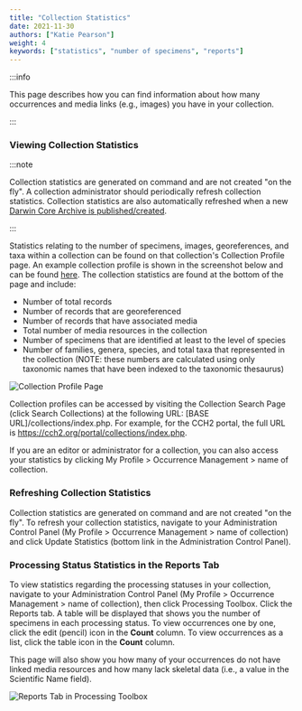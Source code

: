 ```yaml
---
title: "Collection Statistics"
date: 2021-11-30
authors: ["Katie Pearson"]
weight: 4
keywords: ["statistics", "number of specimens", "reports"]
---
```


:::info

This page describes how you can find information about how many occurrences and media links (e.g., images) you have in your collection.

:::

### Viewing Collection Statistics

:::note

Collection statistics are generated on command and are not created "on the fly". A collection administrator should periodically refresh collection statistics. Collection statistics are also automatically refreshed when a new [Darwin Core Archive is published/created](/docs/Collection_Manager_Guide/Data_Publishing/creating_dwca).

:::

Statistics relating to the number of specimens, images, georeferences, and taxa within a collection can be found on that collection's Collection Profile page. An example collection profile is shown in the screenshot below and can be found [here](https://cch2.org/portal/collections/misc/collprofiles.php?collid=12). The collection statistics are found at the bottom of the page and include:

- Number of total records
- Number of records that are georeferenced
- Number of records that have associated media
- Total number of media resources in the collection
- Number of specimens that are identified at least to the level of species
- Number of families, genera, species, and total taxa that represented in the collection (NOTE: these numbers are calculated using only taxonomic names that have been indexed to the taxonomic thesaurus)

![Collection Profile Page](/img/collprofile.png)

Collection profiles can be accessed by visiting the Collection Search Page (click Search Collections) at the following URL: [BASE URL]/collections/index.php. For example, for the CCH2 portal, the full URL is https://cch2.org/portal/collections/index.php.

If you are an editor or administrator for a collection, you can also access your statistics by clicking My Profile > Occurrence Management > name of collection.

### Refreshing Collection Statistics

Collection statistics are generated on command and are not created "on the fly". To refresh your collection statistics, navigate to your Administration Control Panel (My Profile > Occurrence Management > name of collection) and click Update Statistics (bottom link in the Administration Control Panel).

### Processing Status Statistics in the Reports Tab

To view statistics regarding the processing statuses in your collection, navigate to your Administration Control Panel (My Profile > Occurrence Management > name of collection), then click Processing Toolbox. Click the Reports tab. A table will be displayed that shows you the number of specimens in each processing status. To view occurrences one by one, click the edit (pencil) icon in the **Count** column. To view occurrences as a list, click the table icon in the **Count** column.

This page will also show you how many of your occurrences do not have linked media resources and how many lack skeletal data (i.e., a value in the Scientific Name field).

![Reports Tab in Processing Toolbox](/img/reportstab.png)
